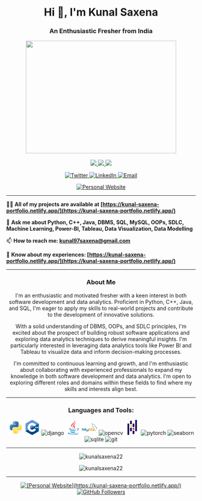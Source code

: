 <h1 align="center">Hi 👋, I'm Kunal Saxena</h1>

<h3 align="center">An Enthusiastic Fresher from India</h3>

<p align="center">
  <img src="https://media.giphy.com/media/dWesBcTLavkZuG35MI/giphy.gif" width="400" height="300" />
</p>

<p align="center">
  <a href="https://github.com/kunalsaxena22">
    <img src="https://badges.pufler.dev/visits/kunalsaxena22/kunalsaxena22?style=flat-square&color=black&logo=github">
  </a>
  <a href="https://github.com/kunalsaxena22?tab=repositories">
    <img src="https://badges.pufler.dev/repos/kunalsaxena22?style=flat-square&color=black&logo=github">
  </a>
  <a href="https://gist.github.com/kunalsaxena22">
    <img src="https://badges.pufler.dev/gists/kunalsaxena22?style=flat-square&color=black&logo=github">
  </a>
</p>

<p align="center">
  <a href="https://twitter.com/your_twitter_handle" target="_blank">
    <img src="https://img.shields.io/badge/-Twitter-1DA1F2?style=flat-square&logo=twitter&logoColor=white" alt="Twitter">
  </a>
  <a href="https://www.linkedin.com/in/kunal-saxena" target="_blank">
    <img src="https://img.shields.io/badge/-LinkedIn-0A66C2?style=flat-square&logo=linkedin&logoColor=white" alt="LinkedIn">
  </a>
  <a href="mailto:kunal97saxena@gmail.com" target="_blank">
    <img src="https://img.shields.io/badge/-Email-D14836?style=flat-square&logo=gmail&logoColor=white" alt="Email">
  </a>
</p>

<p align="center">
  <a href="https://kunal-saxena-portfolio.netlify.app/">
    <img src="https://img.shields.io/website?down_color=lightgrey&down_message=offline&up_color=green&up_message=online&url=https%3A%2F%2Fkunal-saxena-portfolio.netlify.app%2F&style=flat-square" alt="Personal Website">
  </a>
</p>

<hr>

👨‍💻 **All of my projects are available at [https://kunal-saxena-portfolio.netlify.app/](https://kunal-saxena-portfolio.netlify.app/)**

💬 **Ask me about Python, C++, Java, DBMS, SQL, MySQL, OOPs, SDLC, Machine Learning, Power-BI, Tableau, Data Visualization, Data Modelling**

📫 **How to reach me: kunal97saxena@gmail.com**

📄 **Know about my experiences: [https://kunal-saxena-portfolio.netlify.app/](https://kunal-saxena-portfolio.netlify.app/)**

<hr>

<h3 align="center">About Me</h3>

<p align="center">
  I'm an enthusiastic and motivated fresher with a keen interest in both software development and data analytics. Proficient in Python, C++, Java, and SQL, I'm eager to apply my skills to real-world projects and contribute to the development of innovative solutions.
</p>

<p align="center">
  With a solid understanding of DBMS, OOPs, and SDLC principles, I'm excited about the prospect of building robust software applications and exploring data analytics techniques to derive meaningful insights. I'm particularly interested in leveraging data analytics tools like Power BI and Tableau to visualize data and inform decision-making processes.
</p>

<p align="center">
  I'm committed to continuous learning and growth, and I'm enthusiastic about collaborating with experienced professionals to expand my knowledge in both software development and data analytics. I'm open to exploring different roles and domains within these fields to find where my skills and interests align best.
</p>

<hr>

<h3 align="center">Languages and Tools:</h3>
<p align="center">
  <img src="https://raw.githubusercontent.com/devicons/devicon/master/icons/python/python-original.svg" alt="python" width="40" height="40" />
  <img src="https://raw.githubusercontent.com/devicons/devicon/master/icons/cplusplus/cplusplus-original.svg" alt="cplusplus" width="40" height="40" />
  <img src="https://cdn.worldvectorlogo.com/logos/django.svg" alt="django" width="40" height="40" />
  <img src="https://raw.githubusercontent.com/devicons/devicon/master/icons/java/java-original.svg" alt="java" width="40" height="40" />
  <img src="https://raw.githubusercontent.com/devicons/devicon/master/icons/mysql/mysql-original-wordmark.svg" alt="mysql" width="40" height="40" />
  <img src="https://www.vectorlogo.zone/logos/opencv/opencv-icon.svg" alt="opencv" width="40" height="40" />
  <img src="https://raw.githubusercontent.com/devicons/devicon/2ae2a900d2f041da66e950e4d48052658d850630/icons/pandas/pandas-original.svg" alt="pandas" width="40" height="40" />
  <img src="https://www.vectorlogo.zone/logos/pytorch/pytorch-icon.svg" alt="pytorch" width="40" height="40" />
  <img src="https://seaborn.pydata.org/_images/logo-mark-lightbg.svg" alt="seaborn" width="40" height="40" />
  <img src="https://www.vectorlogo.zone/logos/sqlite/sqlite-icon.svg" alt="sqlite" width="40" height="40" />
  <img src="https://www.vectorlogo.zone/logos/git-scm/git-scm-icon.svg" alt="git" width="40" height="40" />
</p>

<hr>

<p align="center">
  <img src="https://github-readme-stats.vercel.app/api?username=kunalsaxena22&show_icons=true&theme=radical" alt="kunalsaxena22" />
</p>

<p align="center">
  <img src="https://github-readme-streak-stats.herokuapp.com/?user=kunalsaxena22&theme=radical" alt="kunalsaxena22" />
</p>

<hr>

<p align="center">
  <a href="https://kunalsaxena22.github.io/">
    <img src="https://img.shields.io/badge/-Personal%20Website-3423A6?style=flat-square&logo=Google-Chrome&logoColor=white" alt="[Personal Website](https://kunal-saxena-portfolio.netlify.app/)">
  </a>
  <a href="https://github.com/kunalsaxena22">
    <img src="https://img.shields.io/github/followers/kunalsaxena22?style=flat-square&logo=github" alt="GitHub Followers">
  </a>
</p>
